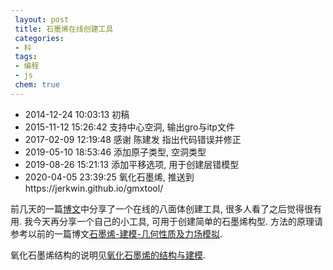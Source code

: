 ```yaml
---
 layout: post
 title: 石墨烯在线创建工具
 categories:
 - 科
 tags:
 - 编程
 - js
 chem: true
---
```


- 2014-12-24 10:03:13 初稿
- 2015-11-12 15:26:42 支持中心空洞, 输出gro与itp文件
- 2017-02-09 12:19:48 感谢 陈建发 指出代码错误并修正
- 2019-05-10 18:53:46 添加原子类型, 空洞类型
- 2019-08-26 15:21:13 添加平移选项, 用于创建层错模型
- 2020-04-05 23:39:25 氧化石墨烯, 推送到https://jerkwin.github.io/gmxtool/

前几天的一篇[博文](http://jerkwin.github.io/2014/12/15/八面体与截角八面体团簇在线创建工具/)中分享了一个在线的八面体创建工具, 很多人看了之后觉得很有用. 我今天再分享一个自己的小工具, 可用于创建简单的石墨烯构型. 方法的原理请参考以前的一篇博文[石墨烯-建模-几何性质及力场模拟](http://jerkwin.github.io/2014/05/09/石墨烯-建模-几何性质及力场模拟/).

氧化石墨烯结构的说明见[氧化石墨烯的结构与建模](https://jerkwin.github.io/2020/04/05/%E6%B0%A7%E5%8C%96%E7%9F%B3%E5%A2%A8%E7%83%AF%E7%9A%84%E7%BB%93%E6%9E%84%E4%B8%8E%E5%BB%BA%E6%A8%A1/).

